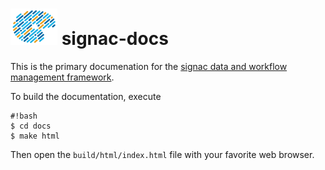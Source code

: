 # <img src="https://raw.githubusercontent.com/glotzerlab/signac-docs/master/docs/source/images/palette-header.png" width="75" height="58"> signac-docs

This is the primary documenation for the [signac data and workflow management framework](http://www.signac.io).

To build the documentation, execute

```
#!bash
$ cd docs
$ make html
```

Then open the `build/html/index.html` file with your favorite web browser.
